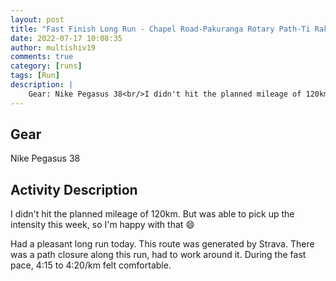 ```yaml
---
layout: post
title: "Fast Finish Long Run - Chapel Road-Pakuranga Rotary Path-Ti Rakau Drive - End of Week 6"
date: 2022-07-17 10:08:35
author: multishiv19
comments: true
category: [runs]
tags: [Run]
description: |
    Gear: Nike Pegasus 38<br/>I didn't hit the planned mileage of 120km. But was able to pick up the intensity this week, so I'm happy with that 😄<br/><br/>Had a pleasant long run today.<br/>This route was generated by Strava.<br/>There was a path closure along this run, had to work around it.<br/>During the fast pace, 4:15 to 4:20/km felt comfortable. 
---
```


## Gear
Nike Pegasus 38

## Activity Description
I didn't hit the planned mileage of 120km. But was able to pick up the intensity this week, so I'm happy with that 😄

Had a pleasant long run today.
This route was generated by Strava.
There was a path closure along this run, had to work around it.
During the fast pace, 4:15 to 4:20/km felt comfortable. 


<div width='100%' class='strava-embed-placeholder' data-embed-type='activity' data-embed-id='7480994098'></div>
<script src='https://strava-embeds.com/embed.js'></script>
